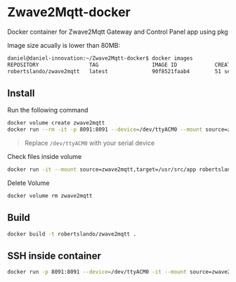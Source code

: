 # Zwave2Mqtt-docker

Docker container for Zwave2Mqtt Gateway and Control Panel app using pkg

Image size acually is lower than 80MB:

```bash
daniel@daniel-innovation:~/Zwave2Mqtt-docker$ docker images
REPOSITORY                TAG                 IMAGE ID            CREATED             SIZE
robertslando/zwave2mqtt   latest              90f8521faab4        51 seconds ago      77.5MB
```

## Install

Run the following command

```bash
docker volume create zwave2mqtt
docker run --rm -it -p 8091:8091 --device=/dev/ttyACM0 --mount source=zwave2mqtt,target=/usr/src/app robertslando/zwave2mqtt:latest
```

> Replace `/dev/ttyACM0` with your serial device

Check files inside volume

```bash
docker run -it --mount source=zwave2mqtt,target=/usr/src/app robertslando/zwave2mqtt:latest find /usr/src/app
```

Delete Volume

```bash
docker volume rm zwave2mqtt
```

## Build

```bash
docker build -t robertslando/zwave2mqtt .
```

## SSH inside container

```bash
docker run -p 8091:8091 --device=/dev/ttyACM0 -it --mount source=zwave2mqtt,target=/usr/src/app robertslando/zwave2mqtt:latest sh
```
